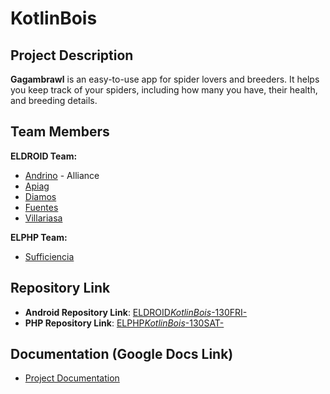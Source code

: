 # KotlinBois

## Project Description

**Gagambrawl** is an easy-to-use app for spider lovers and breeders. It helps you keep track of your spiders, including how many you have, their health, and breeding details.

## Team Members

**ELDROID Team:**

-   [Andrino](https://github.com/andrino25) - Alliance
-   [Apiag](https://github.com/Kevinboo123)
-   [Diamos](https://github.com/diamosclint)
-   [Fuentes](https://github.com/nostraJello)
-   [Villariasa](https://github.com/vjoseph6)

**ELPHP Team:**

-   [Sufficiencia]()

## Repository Link

-   **Android Repository Link**: [ELDROID*KotlinBois*-130FRI-](https://github.com/andrino25/ELDROID_KotlinBois_-130FRI-)
-   **PHP Repository Link**: [ELPHP*KotlinBois*-130SAT-](https://github.com/vjoseph6/ELPHP_KotlinBois_-130SAT-)

## Documentation (Google Docs Link)

-   [Project Documentation](https://docs.google.com/document/d/1bLO-Mcyeix4iPgywo0olDADMsDcrTcbylMeiVZxSI7A/edit?tab=t.0)

